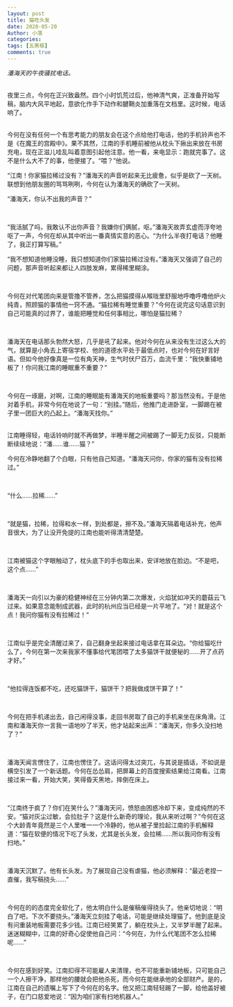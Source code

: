 ```yaml
---
layout: post
title: 猫吃头发
date: 2020-05-20
Author: 小落
categories: 
tags: [五黑框]
comments: true
--- 
```


*潘海天的午夜骚扰电话。*
<br>
<br>
<!--more-->
夜里三点，今何在正兴致盎然。四个小时饥荒过后，他神清气爽，正准备开始写稿，脑内大风平地起，意欲化作手下动作和腱鞘炎加重落在文档里。这时候，电话响了。




<br>
今何在没有任何一个有思考能力的朋友会在这个点给他打电话，他的手机铃声也不是《在魔王的宫殿中》。果不其然，江南的手机睡前被他从枕头下揪出来放在书房充电，现在正滋儿哇乱叫着意图引起他注意。他一看，来电显示：跑就完事了。这不是什么大不了的事，他便接了。“喂？”他说。
<br>




“江南！你家猫拉稀过没有？”潘海天的声音听起来无比疲惫，似乎是砍了一天树。联想到他朋友圈的骂骂咧咧，今何在认为潘海天的确砍了一天树。
<br>




“潘海天，你认不出我的声音？”

<br>



“我活腻了吗，我敢认不出你声音？我嫌你们俩腻，呕。”潘海天故弄玄虚而浮夸地呕了一声，今何在却从其中听出一番真情实意的恶心。“为什么半夜打电话？他睡了，我正打算写稿。”
<br>




“我不想知道他睡没睡，我只想知道你们家猫拉稀过没有。”潘海天又强调了自己的问题，那声音听起来都让人四肢发麻，累得稀里糊涂。



<br>

今何在对代笔团向来是管撸不管养，怎么把猫摸得从喉咙里舒服地呼噜呼噜他炉火纯青，照顾猫的事情他一窍不通。“猫拉稀有睡觉重要？”今何在说完这句话意识到自己可能真的过界了，谁能把睡觉和任何事相比，哪怕是猫拉稀？


<br>


潘海天在电话那头勃然大怒，几乎是吼了起来。他对今何在从来没有生过这么大的气，就算是小角去上寄宿学校、他的道德水平处于最低点时，也对今何在好言好语。但如今他好像真是一位有角天神，生气时伏尸百万，血流千里：“我快重铺地板了！你问我江南的睡眠重不重要？”

<br>



今何在一琢磨，对啊，江南的睡眠能有潘海天的地板重要吗？那当然没有。于是他对着手机，非常今何在地说了一句：“别挂。”随后，他推门走进卧室，一脚踢在被子里一团巨大的凸起上。“潘海天找你。”




<br>
江南睡得轻，电话铃响时就不再做梦，半睡半醒之间被踢了一脚无力反驳，只能断断续续地说：“潘……谁……猫？”


<br>


今何在冷静地翻了个白眼，只有他自己知道。“潘海天问你，你家的猫有没有拉稀过。”


<br>


“什么……拉稀……”


<br>


“就是猫，拉稀，拉得和水一样，到处都是，擦不及。”潘海天隔着电话补充，他声音很大，为了让没开免提的江南也能听得清清楚楚。

<br>



江南被猫这个字眼触动了，枕头底下的手也取出来，安详地放在脸边。“不是吧，这个点……”

<br>



潘海天一向引以为豪的稳健神经在三分钟内第二次爆发，火焰犹如冲天的蘑菇云飞过来。如果意念能制成武器，此时的杭州应当已经是一片平地了。“对！就是这个点！我问你猫有没有拉稀过！”

<br>



江南似乎是完全清醒过来了，自己翻身坐起来接过电话拿在耳朵边。“你给猫吃什么了，今何在第一次来我家不懂事给代笔团喂了太多猫饼干就便秘的……开了点药才好。”



<br>

“他拉得连饭都不吃，还吃猫饼干，猫饼干？把我做成饼干算了！”



<br>

今何在把手机递出去，自己闲得没事，走回书房取了自己的手机来坐在床角滑。江南和潘海天你一言我一语地吵了半天，他才站起来出声：“潘海天，你多久没扫地了？”



<br>

潘海天闻言愣住了，江南也愣住了。这话问得太过突兀，与其说是插话，不如说是横空引发了一个新话题。今何在怂怂肩，把屏幕上的百度搜索结果给江南看。江南接过来一看，开始大笑，笑得昏天黑地，摔倒在床上。

<br>



“江南终于疯了？你们在笑什么？”潘海天问，愤怒由困惑冷却下来，变成纯然的不安。“猫对灰尘过敏，会拉肚子？这是什么新奇的理论，我从来听过啊？”今何在这个大龄青年竟然是三个人里唯一一个冷静的，他从被子里捡起江南的手机解释道：“猫在软便的情况下吃了头发，尤其是长头发，会拉稀……所以我问你有没有扫地。”


<br>


潘海天沉默了。他有长头发。为了展现自己没有虐猫，他必须解释：“最近老捏一直催，我写稿挠头……”


<br>


今何在的的态度完全软化了，他太明白什么是催稿催得挠头了。他亲切地说：“明白了吧，下次不要挠头。”潘海天立刻挂了电话，可能是继续处理猫了。他到底是没有问重装地板需要花多少钱。江南已经笑累了，躺在枕头上，又半梦半醒了起来。迷迷糊糊中，江南的好奇心促使他自己问：“今何在，为什么代笔团不怎么拉稀呢……”


<br>


今何在感到好笑。江南扣得不可能雇人来清理，也不可能重新铺地板，只可能自己一个人擦干净，那样他的腰就会把他杀死，而今何在能继承他的全部财产。是的，江南在自己的遗嘱上写下了今何在的名字。他又把江南轻轻踢了一脚，给他盖好被子，在门口慈爱地说：“因为咱们家有扫地机器人。”
